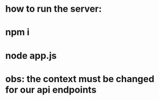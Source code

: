 
# how to run the server:
# npm i 
# node app.js
# obs: the context must be changed for our api endpoints